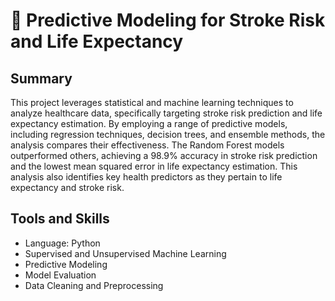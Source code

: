 # 🏥 Predictive Modeling for Stroke Risk and Life Expectancy

## Summary
This project leverages statistical and machine learning techniques to analyze healthcare data, specifically targeting stroke risk prediction and life expectancy estimation. By employing a range of predictive models, including regression techniques, decision trees, and ensemble methods, the analysis compares their effectiveness. The Random Forest models outperformed others, achieving a 98.9% accuracy in stroke risk prediction and the lowest mean squared error in life expectancy estimation. This analysis also identifies key health predictors as they pertain to life expectancy and stroke risk.

## Tools and Skills
* Language: Python
* Supervised and Unsupervised Machine Learning
* Predictive Modeling
* Model Evaluation
* Data Cleaning and Preprocessing
